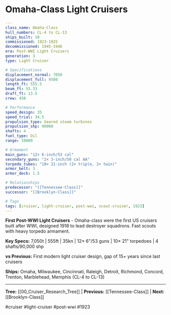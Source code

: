 # Omaha-Class Light Cruisers

```yaml
---
class_name: Omaha-Class
hull_numbers: CL-4 to CL-13
ships_built: 10
commissioned: 1923-1925
decommissioned: 1945-1946
era: Post-WWI Light Cruisers
generation: 3
type: Light Cruiser

# Specifications
displacement_normal: 7050
displacement_full: 9508
length_ft: 555.5
beam_ft: 55.33
draft_ft: 13.5
crew: 458

# Performance
speed_design: 35
speed_trial: 34.5
propulsion_type: Geared steam turbines
propulsion_shp: 90000
shafts: 4
fuel_type: Oil
range: 10000

# Armament
main_guns: "12× 6-inch/53 cal"
secondary_guns: "2× 3-inch/50 cal AA"
torpedo_tubes: "10× 21-inch (2× triple, 2× twin)"
armor_belt: 3
armor_deck: 1.5

# Relationships
predecessor: "[[Tennessee-Class]]"
successor: "[[Brooklyn-Class]]"

# Tags
tags: [cruiser, light-cruiser, post-wwi, scout-cruiser, 1923]
---
```

**First Post-WWI Light Cruisers** - Omaha-class were the first US cruisers built after WWI, designed 1918 to lead destroyer squadrons. Fast scouts with heavy torpedo armament.

**Key Specs:** 7,050t | 555ft | 35kn | 12× 6"/53 guns | 10× 21" torpedoes | 4 shafts/90,000 shp

**vs Previous:** First modern light cruiser design, gap of 15+ years since last cruisers

**Ships:** Omaha, Milwaukee, Cincinnati, Raleigh, Detroit, Richmond, Concord, Trenton, Marblehead, Memphis (CL-4 to CL-13)

---
**Tree:** [[00_Cruiser_Research_Tree]] | **Previous:** [[Tennessee-Class]] | **Next:** [[Brooklyn-Class]]

#cruiser #light-cruiser #post-wwi #1923
